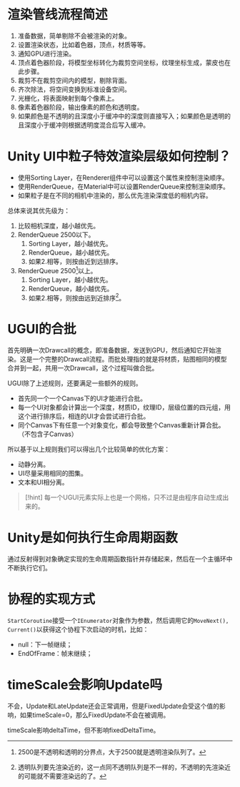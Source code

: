 # 渲染管线流程简述

1. 准备数据，简单剔除不会被渲染的对象。
2. 设置渲染状态，比如着色器，顶点，材质等等。
3. 通知GPU进行渲染。
4. 顶点着色器阶段，将模型坐标转化为裁剪空间坐标，纹理坐标生成，蒙皮也在此步骤。
5. 裁剪不在裁剪空间内的模型，剔除背面。
6. 齐次除法，将空间变换到标准设备空间。
7. 光栅化，将表面映射到每个像素上。
8. 像素着色器阶段，输出像素的颜色和透明度。
9. 如果颜色是不透明的且深度小于缓冲中的深度则直接写入；如果颜色是透明的且深度小于缓冲则根据透明度混合后写入缓冲。

# Unity UI中粒子特效渲染层级如何控制？

- 使用Sorting Layer，在Renderer组件中可以设置这个属性来控制渲染顺序。
- 使用RenderQueue，在Material中可以设置RenderQueue来控制渲染顺序。
- 如果粒子是在不同的相机中渲染的，那么优先渲染深度低的相机内容。

总体来说其优先级为：
1. 比较相机深度，越小越优先。
2. RenderQueue 2500以下。
	1. Sorting Layer，越小越优先。
	2. RenderQueue，越小越优先。
	3. 如果2.相等，则按由近到远排序。
3. RenderQueue 2500[^1]以上。
	1. Sorting Layer，越小越优先。
	2. RenderQueue，越小越优先。
	3. 如果2.相等，则按由远到近排序[^2]。

# UGUI的合批

首先明确一次Drawcall的概念，即准备数据，发送到GPU，然后通知它开始渲染。这是一个完整的Drawcall流程。而批处理指的就是将材质，贴图相同的模型合并到一起，共用一次Drawcall，这个过程叫做合批。

UGUI除了上述规则，还要满足一些额外的规则。
- 首先同一个一个Canvas下的UI才能进行合批。
- 每一个UI对象都会计算出一个深度，材质ID，纹理ID，层级位置的四元组，用这个进行排序后，相连的UI才会尝试进行合批。
- 同个Canvas下有任意一个对象变化，都会导致整个Canvas重新计算合批。（不包含子Canvas）

所以基于以上规则我们可以得出几个比较简单的优化方案：
- 动静分离。
- UI尽量采用相同的图集。
- 文本和UI相分离。

> [!hint]
> 每一个UGUI元素实际上也是一个网格，只不过是由程序自动生成出来的。

# Unity是如何执行生命周期函数

通过反射得到对象确定实现的生命周期函数指针并存储起来，然后在一个主循环中不断执行它们。

# 协程的实现方式

`StartCoroutine`接受一个`IEnumerator`对象作为参数，然后调用它的`MoveNext(), Current()`以获得这个协程下次启动的时机，比如：
- null：下一帧继续；
- EndOfFrame：帧末继续；

# timeScale会影响Update吗

不会，Update和LateUpdate还会正常调用，但是FixedUpdate会受这个值的影响，如果timeScale=0，那么FixedUpdate不会在被调用。

timeScale影响deltaTime，但不影响fixedDeltaTime。

[^1]: 2500是不透明和透明的分界点，大于2500就是透明渲染队列了。
[^2]: 透明队列要先渲染近的，这一点同不透明队列是不一样的，不透明的先渲染近的可能就不需要渲染远的了。
[^3]: 根是指：全局，静态，栈上的局部，参数变量，寄存器中的变量。